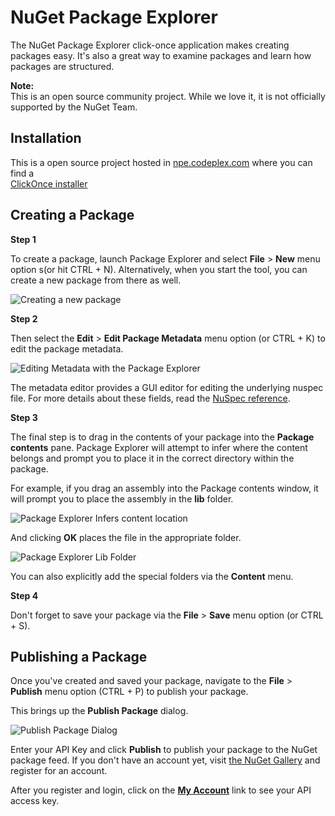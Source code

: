 ﻿# NuGet Package Explorer

The NuGet Package Explorer click-once application makes creating packages easy. It's also a great way 
to examine packages and learn how packages are structured.

<div class="block-callout-info">
    <strong>Note:</strong><br>
    This is an open source community project. While we love it, it is not officially supported by the NuGet Team.
</div>


## Installation

This is a open source project hosted in [npe.codeplex.com](https://npe.codeplex.com) where you can find a    
[ClickOnce installer](https://npe.codeplex.com/releases/view/624769)

## Creating a Package

**Step 1**

To create a package, launch Package Explorer and select **File** > **New** menu option s(or hit CTRL + N). Alternatively, when you start the tool, you can create a new package from there as well.

![Creating a new package](/images/docs/PackageExplorerStart.png)

**Step 2**

Then select the **Edit** > **Edit Package Metadata** menu option (or CTRL + K) to edit the package metadata.

![Editing Metadata with the Package Explorer](/images/docs/PackageExplorerEditMetadata.png)

The metadata editor provides a GUI editor for editing the underlying nuspec file. For more details about these fields, read the [NuSpec reference]().

**Step 3**

The final step is to drag in the contents of your package into the **Package contents** pane. Package Explorer will attempt to infer where the content belongs and prompt you to place it in the correct directory within the package.

For example, if you drag an assembly into the Package contents window, it will prompt you to place the assembly in the **lib** folder.

![Package Explorer Infers content location](/images/docs/PackageExplorerAddFiles.png)

And clicking **OK** places the file in the appropriate folder.

![Package Explorer Lib Folder](/images/docs/PackageExplorerFileAdded.png)

You can also explicitly add the special folders via the **Content** menu.


**Step 4**

Don't forget to save your package via the **File** > **Save** menu option (or CTRL + S).

## Publishing a Package

Once you've created and saved your package, navigate to the **File** > **Publish** menu option (CTRL + P) to publish your package.

This brings up the **Publish Package** dialog.

![Publish Package Dialog](/images/docs/PackageExplorerPublish.png)

Enter your API Key and click **Publish** to publish your package to the NuGet package feed. If you don't have an account yet, visit [the NuGet Gallery](http://nuget.org/) and register for an account.

After you register and login, click on the **[My Account](https://www.nuget.org/account)** link to see your API access key.
